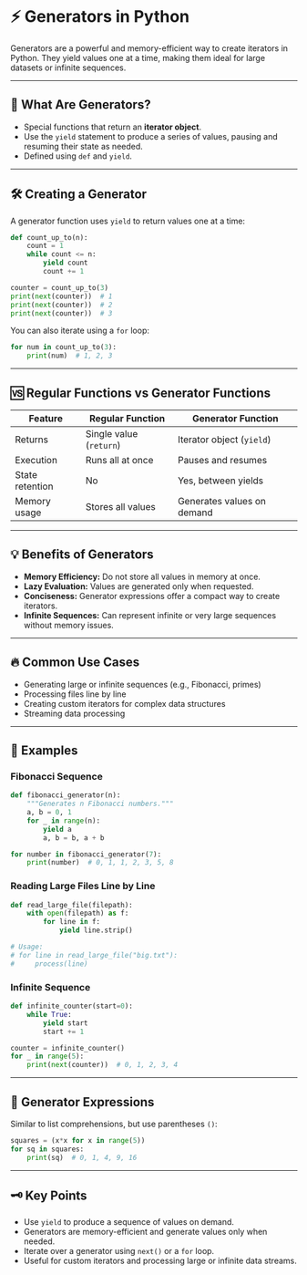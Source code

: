 # ⚡ Generators in Python

Generators are a powerful and memory-efficient way to create iterators in Python. They yield values one at a time, making them ideal for large datasets or infinite sequences.

---

## 🤔 What Are Generators?

- Special functions that return an **iterator object**.
- Use the `yield` statement to produce a series of values, pausing and resuming their state as needed.
- Defined using `def` and `yield`.

---

## 🛠️ Creating a Generator

A generator function uses `yield` to return values one at a time:

```python
def count_up_to(n):
    count = 1
    while count <= n:
        yield count
        count += 1

counter = count_up_to(3)
print(next(counter))  # 1
print(next(counter))  # 2
print(next(counter))  # 3
```

You can also iterate using a `for` loop:

```python
for num in count_up_to(3):
    print(num)  # 1, 2, 3
```

---

## 🆚 Regular Functions vs Generator Functions

| Feature                | Regular Function           | Generator Function           |
|------------------------|---------------------------|-----------------------------|
| Returns                | Single value (`return`)   | Iterator object (`yield`)    |
| Execution              | Runs all at once          | Pauses and resumes          |
| State retention        | No                        | Yes, between yields         |
| Memory usage           | Stores all values         | Generates values on demand  |

---

## 💡 Benefits of Generators

- **Memory Efficiency:** Do not store all values in memory at once.
- **Lazy Evaluation:** Values are generated only when requested.
- **Conciseness:** Generator expressions offer a compact way to create iterators.
- **Infinite Sequences:** Can represent infinite or very large sequences without memory issues.

---

## 🔥 Common Use Cases

- Generating large or infinite sequences (e.g., Fibonacci, primes)
- Processing files line by line
- Creating custom iterators for complex data structures
- Streaming data processing

---

## 🧮 Examples

### Fibonacci Sequence

```python
def fibonacci_generator(n):
    """Generates n Fibonacci numbers."""
    a, b = 0, 1
    for _ in range(n):
        yield a
        a, b = b, a + b

for number in fibonacci_generator(7):
    print(number)  # 0, 1, 1, 2, 3, 5, 8
```

### Reading Large Files Line by Line

```python
def read_large_file(filepath):
    with open(filepath) as f:
        for line in f:
            yield line.strip()

# Usage:
# for line in read_large_file("big.txt"):
#     process(line)
```

### Infinite Sequence

```python
def infinite_counter(start=0):
    while True:
        yield start
        start += 1

counter = infinite_counter()
for _ in range(5):
    print(next(counter))  # 0, 1, 2, 3, 4
```

---

## 📝 Generator Expressions

Similar to list comprehensions, but use parentheses `()`:

```python
squares = (x*x for x in range(5))
for sq in squares:
    print(sq)  # 0, 1, 4, 9, 16
```

---

## 🗝️ Key Points

- Use `yield` to produce a sequence of values on demand.
- Generators are memory-efficient and generate values only when needed.
- Iterate over a generator using `next()` or a `for` loop.
- Useful for custom iterators and processing large or infinite data streams.